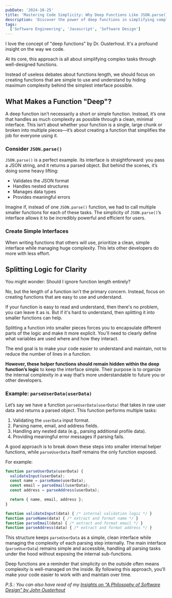 ```yaml
---
pubDate: '2024-10-25'
title: 'Mastering Code Simplicity: Why Deep Functions Like JSON.parse() Make Programming Easier'
description: 'Discover the power of deep functions in simplifying complex tasks. Learn how functions like JSON.parse() encapsulate complexity behind simple interfaces, making coding more efficient and maintainable.'
tags:
  ['Software Engineering', 'Javascript', 'Software Design']
---
```


I love the concept of "deep functions" by Dr. Ousterhout. It's a profound insight on the way we code.

At its core, this approach is all about simplifying complex tasks through well-designed functions.

Instead of useless debates about functions length, we should focus on creating functions that are simple to use and understand by hiding maximum complexity behind the simplest interface possible.

## What Makes a Function "Deep"?

A deep function isn’t necessarily a short or simple function. Instead, it’s one that handles as much complexity as possible through a clean, minimal interface. This isn’t about whether your function is a single, large chunk or broken into multiple pieces—it’s about creating a function that simplifies the job for everyone using it.

### Consider `JSON.parse()`

`JSON.parse()` is a perfect example. Its interface is straightforward: you pass a JSON string, and it returns a parsed object. But behind the scenes, it’s doing some heavy lifting:

- Validates the JSON format
- Handles nested structures
- Manages data types
- Provides meaningful errors

Imagine if, instead of one `JSON.parse()` function, we had to call multiple smaller functions for each of these tasks. The simplicity of `JSON.parse()`’s interface allows it to be incredibly powerful and efficient for users.

### Create Simple Interfaces

When writing functions that others will use, prioritize a clean, simple interface while managing huge complexity. This lets other developers do more with less effort.

## Splitting Logic for Clarity

You might wonder: Should I ignore function length entirely?

No, but the length of a function isn’t the primary concern. Instead, focus on creating functions that are easy to use and understand.

If your function is easy to read and understand, then there's no problem, you can leave it as is. But if it's hard to understand, then splitting it into smaller functions can help.

Splitting a function into smaller pieces forces you to encapsulate different parts of the logic and make it more explicit. You'll need to clearly define what variables are used where and how they interact.

The end goal is to make your code easier to understand and maintain, not to reduce the number of lines in a function.

**However, these helper functions should remain hidden within the deep function’s logic** to keep the interface simple. Their purpose is to organize the internal complexity in a way that’s more understandable to future you or other developers.

### Example: `parseUserData(userData)`

Let’s say we have a function `parseUserData(userData)` that takes in raw user data and returns a parsed object. This function performs multiple tasks:

1. Validating the `userData` input format.
2. Parsing name, email, and address fields.
3. Handling any nested data (e.g., parsing additional profile data).
4. Providing meaningful error messages if parsing fails.

A good approach is to break down these steps into smaller internal helper functions, while `parseUserData` itself remains the only function exposed. 

For example:

```javascript
function parseUserData(userData) {
  validateInput(userData);
  const name = parseName(userData);
  const email = parseEmail(userData);
  const address = parseAddress(userData);

  return { name, email, address };
}

function validateInput(data) { /* internal validation logic */ }
function parseName(data) { /* extract and format name */ }
function parseEmail(data) { /* extract and format email */ }
function parseAddress(data) { /* extract and format address */ }
```

This structure keeps `parseUserData` as a simple, clean interface while managing the complexity of each parsing step internally. The main interface (`parseUserData`) remains simple and accessible, handling all parsing tasks under the hood without exposing the internal sub-functions.

Deep functions are a reminder that simplicity on the outside often means complexity is well-managed on the inside. By following this approach, you’ll make your code easier to work with and maintain over time.

*P.S.: You can also have read of my [Insights on “A Philosophy of Software Design” by John Ousterhout](./insights-on-a-philosophy-of-software-design-by-john-ousterhout)*